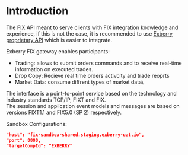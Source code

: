 # Introduction

The FIX API meant to serve clients with FIX integration knowledge and experience, if this is not the case, it is recommended to use [Exberry proprietary API](../) which is easier to integrate.

Exberry FIX gateway enables participants:

* Trading:  allows to submit orders commands and to receive real-time information on executed trades.
* Drop Copy: Recieve real time orders activcity and trade reoprts&#x20;
* Market Data: consume diffrent types of market data\


The interface is a point-to-point service based on the technology and industry standards TCP/IP, FIXT and FIX.\
The session and application event models and messages are based on versions FIXT1.1 and FIX5.0 (SP 2) respectively.

Sandbox Configurations:&#x20;

```json
"host": "fix-sandbox-shared.staging.exberry-uat.io",
"port": 8888,
"targetCompId": "EXBERRY"
```
